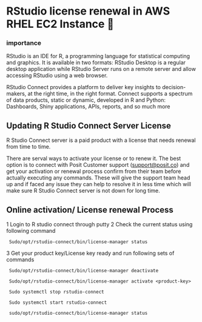 
# RStudio license renewal in AWS RHEL EC2 Instance 📕

### importance

RStudio is an IDE for R, a programming language for statistical computing and graphics.
It is available in two formats: RStudio Desktop is a regular desktop application 
while RStudio Server runs on a remote server and allow accessing RStudio using a web browser. 

RStudio Connect provides a platform to deliver key insights to decision-makers, at the right time, in the right format. Connect supports a spectrum of data products, static or dynamic, developed in R and Python: Dashboards, Shiny applications, APIs, reports, and so much more

## Updating R Studio Connect Server License
R Studio Connect server is a paid product with a license that needs renewal from time to time.

There are serval ways to activate your license or to renew it. The best option is to connect with Posit
Customer support (support@posit.co) and get your activation or renewal process confirm from their 
team before actually executing any commands. These will give the support team head up and if faced any issue they can help to resolve it in less time which will make sure R Studio Connect server is not
down for long time.

## Online activation/ License renewal Process

 1 Login to R studio connect through putty
 2 Check the current status using following command

 ```console
  Sudo/opt/rstudio-connect/bin/license-manager status
 ```
 3 Get your product key/License key ready and  run following sets of commands

 ```console
  Sudo/opt/rstudio-connect/bin/license-manager deactivate

  Sudo/opt/rstudio-connect/bin/license-manager activate <product-key>

  Sudo systemctl stop rstudio-connect

  Sudo systemctl start rstudio-connect

  sudo/opt/rstudio-connect/bin/license-manager status
 ```
   